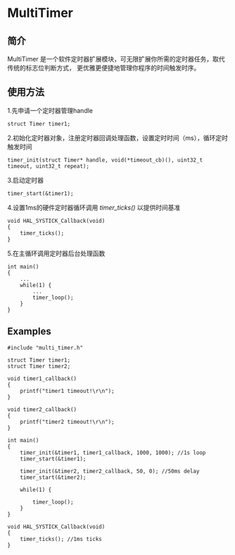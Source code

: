 # MultiTimer

## 简介
MultiTimer 是一个软件定时器扩展模块，可无限扩展你所需的定时器任务，取代传统的标志位判断方式， 更优雅更便捷地管理你程序的时间触发时序。

## 使用方法
1.先申请一个定时器管理handle

```
struct Timer timer1;
```
2.初始化定时器对象，注册定时器回调处理函数，设置定时时间（ms），循环定时触发时间

```
timer_init(struct Timer* handle, void(*timeout_cb)(), uint32_t timeout, uint32_t repeat);
```

3.启动定时器

```
timer_start(&timer1);
```
4.设置1ms的硬件定时器循环调用 *timer_ticks()* 以提供时间基准

```
void HAL_SYSTICK_Callback(void)
{
    timer_ticks();
}
```


5.在主循环调用定时器后台处理函数

```
int main() 
{
    ...
    while(1) {
        ...
        timer_loop();
    }
}
```

## Examples

```
#include "multi_timer.h"

struct Timer timer1;
struct Timer timer2;

void timer1_callback()
{
    printf("timer1 timeout!\r\n");
}

void timer2_callback()
{
    printf("timer2 timeout!\r\n");
}

int main()
{
    timer_init(&timer1, timer1_callback, 1000, 1000); //1s loop
    timer_start(&timer1);
    
    timer_init(&timer2, timer2_callback, 50, 0); //50ms delay
    timer_start(&timer2);
    
    while(1) {
        
        timer_loop();
    }
}

void HAL_SYSTICK_Callback(void)
{
    timer_ticks(); //1ms ticks
}
```

